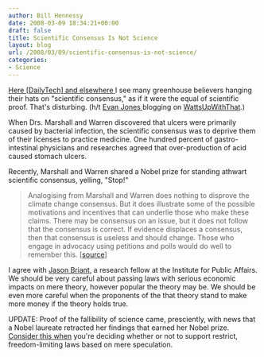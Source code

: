 ```yaml
---
author: Bill Hennessy
date: 2008-03-09 18:34:21+00:00
draft: false
title: Scientific Consensus Is Not Science
layout: blog
url: /2008/03/09/scientific-consensus-is-not-science/
categories:
- Science
---
```


[Here [DailyTech] and elsewhere ](https://www.dailytech.com/article.aspx?newsid=10973)I see many greenhouse believers hanging their hats on "scientific consensus," as if it were the equal of scientific proof. That's disturbing.  (h/t [Evan Jones ](https://wattsupwiththat.wordpress.com/2008/03/08/who-decides/#more-844)blogging on [WattsUpWithThat](https://wattsupwiththat.wordpress.com).)

When Drs. Marshall and Warren discovered that ulcers were primarily caused by bacterial infection, the scientific consensus was to deprive them of their licenses to practice medicine. One hundred percent of gastro-intestinal physicians and researches agreed that over-production of acid caused stomach ulcers.

Recently, Marshall and Warren shared a Nobel prize for standing athwart scientific consensus, yelling, "Stop!"


> Analogising from Marshall and Warren does nothing to disprove the climate change consensus. But it does illustrate some of the possible motivations and incentives that can underlie those who make these claims. There may be consensus on an issue, but it does not follow that the consensus is correct. If evidence displaces a consensus, then that consensus is useless and should change. Those who engage in advocacy using petitions and polls would do well to remember this. [[source](https://findarticles.com/p/articles/mi_qa5490/is_200512/ai_n21385697)]


I agree with [Jason Briant](https://findarticles.com/p/articles/mi_qa5490/is_200512/ai_n21385697/pg_1), a research fellow at the Institute for Public Affairs. We should be very careful about passing laws with serious economic impacts on mere theory, however popular the theory may be. We should be even more careful when the proponents of the that theory stand to make more money if the theory holds true.

UPDATE:  Proof of the fallibility of science came, presciently, with news that a Nobel laureate retracted her findings that earned her Nobel prize.  [Consider this when](https://apnews.myway.com/article/20080306/D8V873AG0.html) you're deciding whether or not to support restrict, freedom-limiting laws based on mere speculation.


